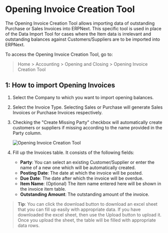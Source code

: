 <!-- add-breadcrumbs -->
# Opening Invoice Creation Tool

The Opening Invoice Creation Tool allows importing data of outstanding Purchase or Sales Invoices into ERPNext. This specific tool is used in place of the Data Import Tool for cases where the Item data is irrelevant and outstanding balances against Customers/Suppliers are to be imported into ERPNext.

To access the Opening Invoice Creation Tool, go to:

> Home > Accounting > Opening and Closing > Opening Invoice Creation Tool

## 1: How to import Opening Invoices

1. Select the Company to which you want to import opening balances.

2. Select the Invoice Type. Selecting Sales or Purchase will generate Sales Invoices or Purchase Invoices respectively.

3. Checking the "Create Missing Party" checkbox will automatically create customers or suppliers if missing according to the name provided in the Party column.

    <img class="screenshot" alt="Opening Invoice Creation Tool" src="{{docs_base_url}}/v13/assets/img/setup/opening-invoice-creation-tool.png">

4. Fill up the Invoices table. It consists of the following fields:
    - **Party**: You can select an existing Customer/Supplier or enter the name of a new one which will be automatically created.
    - **Posting Date**: The date at which the invoice will be posted.
    - **Due Date**: The date after which the invoice will be overdue.
    - **Item Name**: (Optional) The item name entered here will be shown in the invoice item table.
    - **Outstanding Amount**: The outstanding amount of the invoice.

> **Tip**: You can click the download button to download an excel sheet that you can fill up easily with appropriate data. If you have downloaded the excel sheet, then use the Upload button to upload it. Once you upload the sheet, the table will be filled with appropriate data rows.
